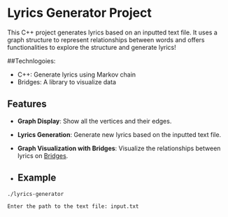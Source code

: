 # Lyrics Generator Project

This C++ project generates lyrics based on an inputted text file. It uses a graph structure to represent relationships between words and offers functionalities to explore the structure and generate lyrics!

##Technlogoies:
  - C++: Generate lyrics using Markov chain
  - Bridges: A library to visualize data

## Features
- **Graph Display**: Show all the vertices and their edges.
- **Lyrics Generation**: Generate new lyrics based on the inputted text file.
- **Graph Visualization with Bridges**: Visualize the relationships between lyrics on [Bridges](https://bridges-cs.herokuapp.com).

- ## Example
```bash
./lyrics-generator

Enter the path to the text file: input.txt
